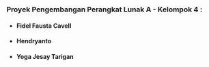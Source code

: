 ### Proyek Pengembangan Perangkat Lunak A - Kelompok 4 :
  - #### Fidel Fausta Cavell
  - #### Hendryanto 
  - #### Yoga Jesay Tarigan
